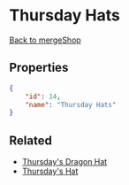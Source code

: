 # Thursday Hats

<no description available>

[Back to mergeShop](../merge-shops.md)

## Properties

```json
{
    "id": 14,
    "name": "Thursday Hats"
}
```

## Related

- [Thursday's Dragon Hat](../items/650-thursday-s-dragon-hat.md)
- [Thursday's Hat](../items/649-thursday-s-hat.md)

